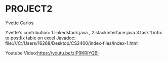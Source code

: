 # PROJECT2
Yvette Carlos

Yvette's contribution:
1.linkedstack.java , 2.stackinterface.java 3.task 1 infix to postfix table on excel
Javadoc: file:///C:/Users/16268/Desktop/CS2400/index-files/index-1.html




Youtube Video:https://youtu.be/zIP9KRiYQBI
